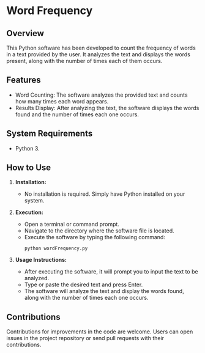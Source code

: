 # Word Frequency

## Overview
This Python software has been developed to count the frequency of words in a text provided by the user. It analyzes the text and displays the words present, along with the number of times each of them occurs.

## Features
- Word Counting: The software analyzes the provided text and counts how many times each word appears.
- Results Display: After analyzing the text, the software displays the words found and the number of times each one occurs.

## System Requirements
- Python 3.

## How to Use
1. **Installation:**
   - No installation is required. Simply have Python installed on your system.

2. **Execution:**
   - Open a terminal or command prompt.
   - Navigate to the directory where the software file is located.
   - Execute the software by typing the following command:
     ```
     python wordFrequency.py
     ```

3. **Usage Instructions:**
   - After executing the software, it will prompt you to input the text to be analyzed.
   - Type or paste the desired text and press Enter.
   - The software will analyze the text and display the words found, along with the number of times each one occurs.


## Contributions
Contributions for improvements in the code are welcome. Users can open issues in the project repository or send pull requests with their contributions.
